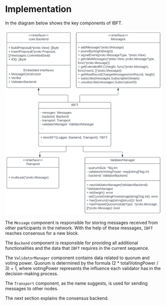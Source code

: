 # Implementation

In the diagram below shows the key components of IBFT.

![Components of IBFT consensus mechanism](<../../../../.gitbook/assets/13 (1).png>)

The `Message` component is responsible for storing messages received from other participants in the network. With the help of these messages, `IBFT` reaches consensus for a new block.&#x20;

The `Backend` component is responsible for providing all additional functionalities and the data that `IBFT` requires in the current sequence.&#x20;

The `ValidatorManager` component contains data related to quorum and voting power. Quorum is determined by the formula (2 \* totalVotingPower / 3) + 1, where votingPower represents the influence each validator has in the decision-making process.&#x20;

The `Transport` component, as the name suggests, is used for sending messages to other nodes.

The next section explains the consensus backend.
